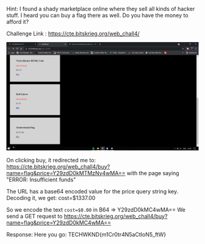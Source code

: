 Hint: I found a shady marketplace online where they sell all kinds of hacker stuff. I heard you can buy a flag there as well. Do you have the money to afford it?

Challenge Link : https://cte.bitskrieg.org/web_chall4/

![Challenge SS](./ss1.png)

On clicking buy, it redirected me to:
https://cte.bitskrieg.org/web_chall4/buy?name=flag&price=Y29zdD0kMTMzNy4wMA==
with the page saying "ERROR: Insufficient funds"


The URL has a base64 encoded value for the price query string key.
Decoding it, we get: cost=$1337.00

So we encode the text `cost=$0.00` in B64 => Y29zdD0kMC4wMA==
We send a GET request to https://cte.bitskrieg.org/web_chall4/buy?name=flag&price=Y29zdD0kMC4wMA==

Response: Here you go: TECHWKND{m1Cr0tr4N5aCtIoN5_ftW}